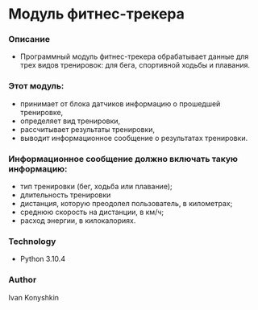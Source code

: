 # Модуль фитнес-трекера
### Описание
- Программный модуль фитнес-трекера обрабатывает данные для трех видов тренировок: для бега, спортивной ходьбы и плавания.
### Этот модуль:
- принимает от блока датчиков информацию о прошедшей тренировке,
- определяет вид тренировки,
- рассчитывает результаты тренировки,
- выводит информационное сообщение о результатах тренировки.
### Информационное сообщение должно включать такую информацию:
- тип тренировки (бег, ходьба или плавание);
- длительность тренировки
- дистанция, которую преодолел пользователь, в километрах;
- среднюю скорость на дистанции, в км/ч;
- расход энергии, в килокалориях.
### Technology
- Python 3.10.4
### Author
Ivan Konyshkin
